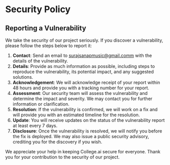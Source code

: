 # Security Policy

## Reporting a Vulnerability

We take the security of our project seriously. If you discover a vulnerability, please follow the steps below to report it:

1. **Contact**: Send an email to [surajsanapmusic@gmail.comm](mailto:security@college.ai) with the details of the vulnerability.
2. **Details**: Provide as much information as possible, including steps to reproduce the vulnerability, its potential impact, and any suggested solutions.
3. **Acknowledgement**: We will acknowledge receipt of your report within 48 hours and provide you with a tracking number for your report.
4. **Assessment**: Our security team will assess the vulnerability and determine the impact and severity. We may contact you for further information or clarification.
5. **Resolution**: If the vulnerability is confirmed, we will work on a fix and will provide you with an estimated timeline for the resolution.
6. **Update**: You will receive updates on the status of the vulnerability report at least every 7 days.
7. **Disclosure**: Once the vulnerability is resolved, we will notify you before the fix is deployed. We may also issue a public security advisory, crediting you for the discovery if you wish.

We appreciate your help in keeping College.ai secure for everyone. Thank you for your contribution to the security of our project.
